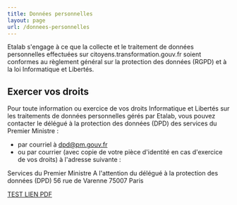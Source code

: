 ```yaml
---
title: Données personnelles
layout: page
url: /donnees-personnelles
---
```

Etalab s'engage à ce que la collecte et le traitement de données personnelles effectuées sur citoyens.transformation.gouv.fr soient conformes au règlement général sur la protection des données (RGPD) et à la loi Informatique et Libertés.

## Exercer vos droits

Pour toute information ou exercice de vos droits Informatique et Libertés sur les traitements de données personnelles gérés par Etalab, vous pouvez contacter le délégué à la protection des données (DPD) des services du Premier Ministre : 

* par courriel à dpd@pm.gouv.fr
* ou par courrier (avec copie de votre pièce d'identité en cas d'exercice de vos droits) à l'adresse suivante : 

Services du Premier Ministre 
A l'attention du délégué à la protection des données (DPD)
56 rue de Varenne
75007 Paris

[TEST LIEN PDF](/img/document-sans-titre.pdf)